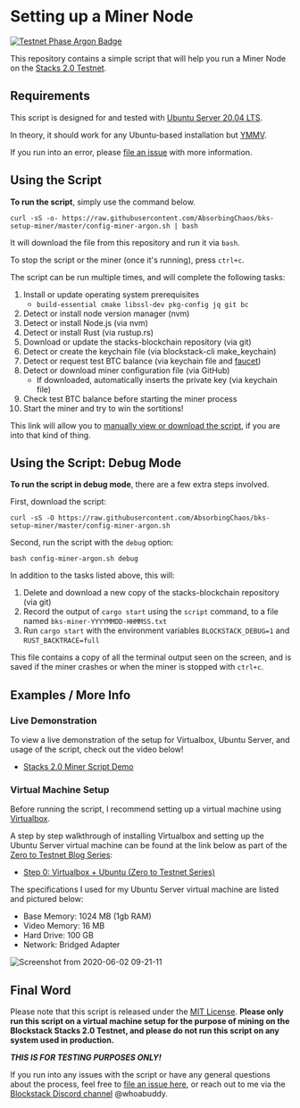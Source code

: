 # Setting up a Miner Node

[![Testnet Phase Argon Badge](https://img.shields.io/static/v1?label=Stacks%202.0%20Testnet%20Phase&message=%232%20Argon&color=9cf&style=for-the-badge)](https://forum.blockstack.org/t/stacks-2-0-testnet-coming-soon/10510)

This repository contains a simple script that will help you run a Miner Node on the [Stacks 2.0 Testnet](https://testnet.blockstack.org/).

## Requirements

This script is designed for and tested with [Ubuntu Server 20.04 LTS](https://ubuntu.com/server).

In theory, it should work for any Ubuntu-based installation but [YMMV](https://dictionary.cambridge.org/us/dictionary/english/ymmv).

If you run into an error, please [file an issue](https://github.com/AbsorbingChaos/bks-setup-miner/issues) with more information.

## Using the Script

**To run the script**, simply use the command below.

```
curl -sS -o- https://raw.githubusercontent.com/AbsorbingChaos/bks-setup-miner/master/config-miner-argon.sh | bash
```

It will download the file from this repository and run it via `bash`.

To stop the script or the miner (once it's running), press `ctrl+c`.

The script can be run multiple times, and will complete the following tasks:

1. Install or update operating system prerequisites
    - `build-essential cmake libssl-dev pkg-config jq git bc`
2. Detect or install node version manager (nvm)
3. Detect or install Node.js (via nvm)
4. Detect or install Rust (via rustup.rs)
5. Download or update the stacks-blockchain repository (via git)
6. Detect or create the keychain file (via blockstack-cli make_keychain)
7. Detect or request test BTC balance (via keychain file and [faucet](https://testnet.blockstack.org/faucet))
8. Detect or download miner configuration file (via GitHub)
    - If downloaded, automatically inserts the private key (via keychain file)
9. Check test BTC balance before starting the miner process
10. Start the miner and try to win the sortitions!

This link will allow you to [manually view or download the script](https://github.com/AbsorbingChaos/bks-setup-miner/blob/master/config-miner-argon.sh), if you are into that kind of thing.

## Using the Script: Debug Mode

**To run the script in debug mode**, there are a few extra steps involved.

First, download the script:

```
curl -sS -O https://raw.githubusercontent.com/AbsorbingChaos/bks-setup-miner/master/config-miner-argon.sh
```

Second, run the script with the `debug` option:

```
bash config-miner-argon.sh debug
```

In addition to the tasks listed above, this will:

1. Delete and download a new copy of the stacks-blockchain repository (via git)
2. Record the output of `cargo start` using the `script` command, to a file named `bks-miner-YYYYMMDD-HHMMSS.txt`
3. Run `cargo start` with the environment variables `BLOCKSTACK_DEBUG=1` and `RUST_BACKTRACE=full`

This file contains a copy of all the terminal output seen on the screen, and is saved if the miner crashes or when the miner is stopped with `ctrl+c`.

## Examples / More Info

### Live Demonstration

To view a live demonstration of the setup for Virtualbox, Ubuntu Server, and usage of the script, check out the video below!

- [Stacks 2.0 Miner Script Demo](https://www.youtube.com/watch?v=Lz1VSlIbMiE)

### Virtual Machine Setup

Before running the script, I recommend setting up a virtual machine using [Virtualbox](https://www.virtualbox.org/).

A step by step walkthrough of installing Virtualbox and setting up the Ubuntu Server virtual machine can be found at the link below as part of the [Zero to Testnet Blog Series](https://app.sigle.io/whoabuddy.id.blockstack/):

- [Step 0: Virtualbox + Ubuntu (Zero to Testnet Series)](https://app.sigle.io/whoabuddy.id.blockstack/6ZSqK6yEwu5bqqGCjOZZH)

The specifications I used for my Ubuntu Server virtual machine are listed and pictured below:

- Base Memory: 1024 MB (1gb RAM)
- Video Memory: 16 MB
- Hard Drive: 100 GB
- Network: Bridged Adapter

![Screenshot from 2020-06-02 09-21-11](https://user-images.githubusercontent.com/9038904/83544659-1b291580-a4b3-11ea-8ec9-ffb2cf16d52c.png)

## Final Word

Please note that this script is released under the [MIT License](LICENSE). __Please only run this script on a virtual machine setup for the purpose of mining on the Blockstack Stacks 2.0 Testnet, and please do not run this script on any system used in production.__

__*THIS IS FOR TESTING PURPOSES ONLY!*__

If you run into any issues with the script or have any general questions about the process, feel free to [file an issue here](https://github.com/AbsorbingChaos/bks-setup-miner/issues), or reach out to me via the [Blockstack Discord channel](https://community.blockstack.org/discord) @whoabuddy.

